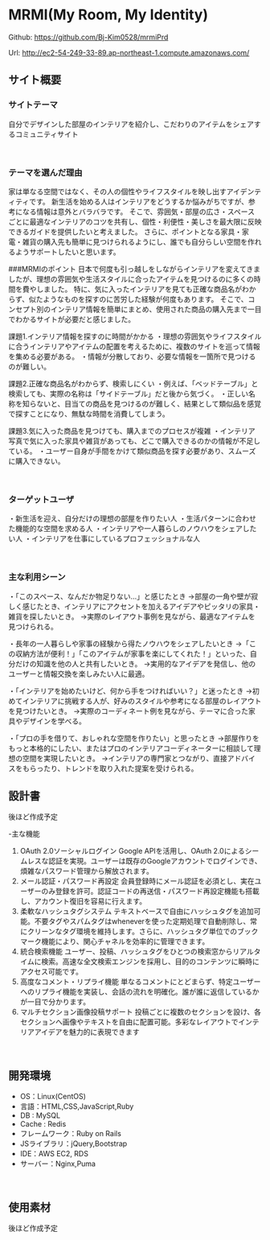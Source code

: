 # MRMI(My Room, My Identity)

Github:
https://github.com/Bj-Kim0528/mrmiPrd

Url:
http://ec2-54-249-33-89.ap-northeast-1.compute.amazonaws.com/

## サイト概要
### サイトテーマ
自分でデザインした部屋のインテリアを紹介し、こだわりのアイテムをシェアするコミュニティサイト

​
### テーマを選んだ理由


家は単なる空間ではなく、その人の個性やライフスタイルを映し出すアイデンティティです。
新生活を始める人はインテリアをどうするか悩みがちですが、参考になる情報は意外とバラバラです。
そこで、雰囲気・部屋の広さ・スペースごとに最適なインテリアのコツを共有し、個性・利便性・美しさを最大限に反映できるガイドを提供したいと考えました。
さらに、ポイントとなる家具・家電・雑貨の購入先も簡単に見つけられるようにし、誰でも自分らしい空間を作れるようサポートしたいと思います。


###MRMIのポイント
日本で何度も引っ越しをしながらインテリアを変えてきましたが、理想の雰囲気や生活スタイルに合ったアイテムを見つけるのに多くの時間を費やしました。
特に、気に入ったインテリアを見ても正確な商品名がわからず、似たようなものを探すのに苦労した経験が何度もあります。
そこで、コンセプト別のインテリア情報を簡単にまとめ、使用された商品の購入先まで一目でわかるサイトが必要だと感じました。

課題1.インテリア情報を探すのに時間がかかる
    ・理想の雰囲気やライフスタイルに合うインテリアやアイテムの配置を考えるために、複数のサイトを巡って情報を集める必要がある。
    ・情報が分散しており、必要な情報を一箇所で見つけるのが難しい。

課題2.正確な商品名がわからず、検索しにくい
    ・例えば、「ベッドテーブル」と検索しても、実際の名称は「サイドテーブル」だと後から気づく。
    ・正しい名称を知らないと、目当ての商品を見つけるのが難しく、結果として類似品を感覚で探すことになり、無駄な時間を消費してしまう。

課題3.気に入った商品を見つけても、購入までのプロセスが複雑
    ・インテリア写真で気に入った家具や雑貨があっても、どこで購入できるのかの情報が不足している。
    ・ユーザー自身が手間をかけて類似商品を探す必要があり、スムーズに購入できない。

​
### ターゲットユーザ

・新生活を迎え、自分だけの理想の部屋を作りたい人
・生活パターンに合わせた機能的な空間を求める人
・インテリアや一人暮らしのノウハウをシェアしたい人 
・インテリアを仕事にしているプロフェッショナルな人

​
### 主な利用シーン
 ・「このスペース、なんだか物足りない…」と感じたとき 
     →部屋の一角や壁が寂しく感じたとき、インテリアにアクセントを加えるアイデアやピッタリの家具・雑貨を探したいとき。
     →実際のレイアウト事例を見ながら、最適なアイテムを見つけられる。
     
 ・長年の一人暮らしや家事の経験から得たノウハウをシェアしたいとき 
     →「この収納方法が便利！」「このアイテムが家事を楽にしてくれた！」といった、自分だけの知識を他の人と共有したいとき。
     →実用的なアイデアを発信し、他のユーザーと情報交換を楽しみたい人に最適。
 
 ・「インテリアを始めたいけど、何から手をつければいい？」と迷ったとき 
     →初めてインテリアに挑戦する人が、好みのスタイルや参考になる部屋のレイアウトを見つけたいとき。
     →実際のコーディネート例を見ながら、テーマに合った家具やデザインを学べる。
     
 ・「プロの手を借りて、おしゃれな空間を作りたい」と思ったとき 
     →部屋作りをもっと本格的にしたい、またはプロのインテリアコーディネーターに相談して理想の空間を実現したいとき。
     →インテリアの専門家とつながり、直接アドバイスをもらったり、トレンドを取り入れた提案を受けられる。
​
## 設計書
後ほど作成予定


-主な機能
1.	OAuth 2.0ソーシャルログイン
Google APIを活用し、OAuth 2.0によるシームレスな認証を実現。ユーザーは既存のGoogleアカウントでログインでき、煩雑なパスワード管理から解放されます。
2.	メール認証・パスワード再設定
会員登録時にメール認証を必須とし、実在ユーザーのみ登録を許可。認証コードの再送信・パスワード再設定機能も搭載し、アカウント復旧を容易に行えます。
3.	柔軟なハッシュタグシステム
テキストベースで自由にハッシュタグを追加可能。不要タグやスパムタグはwheneverを使った定期処理で自動削除し、常にクリーンなタグ環境を維持します。さらに、ハッシュタグ単位でのブックマーク機能により、関心チャネルを効率的に管理できます。
4.	統合検索機能
ユーザー、投稿、ハッシュタグをひとつの検索窓からリアルタイムに検索。高速な全文検索エンジンを採用し、目的のコンテンツに瞬時にアクセス可能です。
5.	高度なコメント・リプライ機能
単なるコメントにとどまらず、特定ユーザーへのリプライ機能を実装し、会話の流れを明確化。誰が誰に返信しているかが一目で分かります。
6.	マルチセクション画像投稿サポート
投稿ごとに複数のセクションを設け、各セクションへ画像やテキストを自由に配置可能。多彩なレイアウトでインテリアアイデアを魅力的に表現できます


​
## 開発環境
-	OS：Linux(CentOS)
-	言語：HTML,CSS,JavaScript,Ruby
-	DB : MySQL
-	Cache : Redis
-	フレームワーク：Ruby on Rails
-	JSライブラリ：jQuery,Bootstrap
-	IDE：AWS EC2, RDS 
-	サーバー：Nginx,Puma

​
## 使用素材
後ほど作成予定

